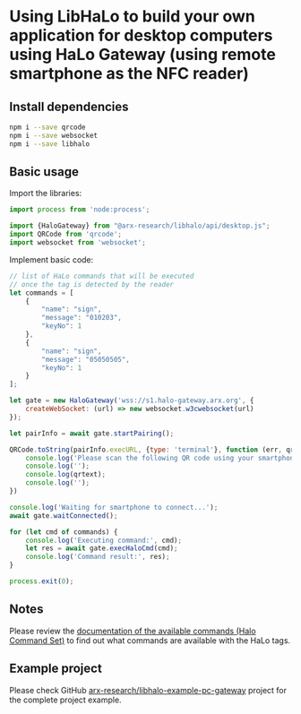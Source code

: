 # Using LibHaLo to build your own application for desktop computers using HaLo Gateway (using remote smartphone as the NFC reader)

## Install dependencies
```bash
npm i --save qrcode
npm i --save websocket
npm i --save libhalo
```

## Basic usage
Import the libraries:

```javascript
import process from 'node:process';

import {HaloGateway} from "@arx-research/libhalo/api/desktop.js";
import QRCode from 'qrcode';
import websocket from 'websocket';
```

Implement basic code:

```javascript
// list of HaLo commands that will be executed
// once the tag is detected by the reader
let commands = [
    {
        "name": "sign",
        "message": "010203",
        "keyNo": 1
    },
    {
        "name": "sign",
        "message": "05050505",
        "keyNo": 1
    }
];

let gate = new HaloGateway('wss://s1.halo-gateway.arx.org', {
    createWebSocket: (url) => new websocket.w3cwebsocket(url)
});

let pairInfo = await gate.startPairing();

QRCode.toString(pairInfo.execURL, {type: 'terminal'}, function (err, qrtext) {
    console.log('Please scan the following QR code using your smartphone:');
    console.log('');
    console.log(qrtext);
    console.log('');
})

console.log('Waiting for smartphone to connect...');
await gate.waitConnected();

for (let cmd of commands) {
    console.log('Executing command:', cmd);
    let res = await gate.execHaloCmd(cmd);
    console.log('Command result:', res);
}

process.exit(0);
```

## Notes

Please review the [documentation of the available commands (Halo Command Set)](/docs/halo-command-set.md) to find
out what commands are available with the HaLo tags.

## Example project

Please check GitHub [arx-research/libhalo-example-pc-gateway](https://github.com/arx-research/libhalo-example-pc-gateway) project for the complete project example.
